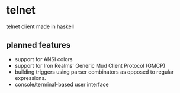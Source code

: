 # telnet
telnet client made in haskell

## planned features

* support for ANSI colors
* support for Iron Realms' Generic Mud Client Protocol (GMCP)
* building triggers using parser combinators as opposed to regular expressions.
* console/terminal-based user interface
